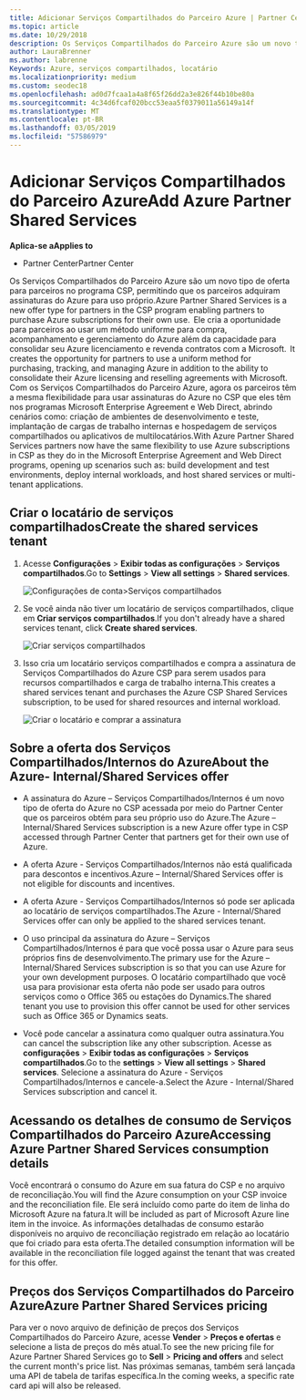 ```yaml
---
title: Adicionar Serviços Compartilhados do Parceiro Azure | Partner Center
ms.topic: article
ms.date: 10/29/2018
description: Os Serviços Compartilhados do Parceiro Azure são um novo tipo de oferta para parceiros no programa CSP, permitindo que os parceiros adquiram assinaturas do Azure para uso próprio.
author: LauraBrenner
ms.author: labrenne
Keywords: Azure, serviços compartilhados, locatário
ms.localizationpriority: medium
ms.custom: seodec18
ms.openlocfilehash: ad0d7fcaa1a4a8f65f26dd2a3e826f44b10be80a
ms.sourcegitcommit: 4c34d6fcaf020bcc53eaa5f0379011a56149a14f
ms.translationtype: MT
ms.contentlocale: pt-BR
ms.lasthandoff: 03/05/2019
ms.locfileid: "57586979"
---
```

# <a name="add-azure-partner-shared-services"></a><span data-ttu-id="421d1-104">Adicionar Serviços Compartilhados do Parceiro Azure</span><span class="sxs-lookup"><span data-stu-id="421d1-104">Add Azure Partner Shared Services</span></span>

<span data-ttu-id="421d1-105">**Aplica-se a**</span><span class="sxs-lookup"><span data-stu-id="421d1-105">**Applies to**</span></span>

-  <span data-ttu-id="421d1-106">Partner Center</span><span class="sxs-lookup"><span data-stu-id="421d1-106">Partner Center</span></span>

<span data-ttu-id="421d1-107">Os Serviços Compartilhados do Parceiro Azure são um novo tipo de oferta para parceiros no programa CSP, permitindo que os parceiros adquiram assinaturas do Azure para uso próprio.</span><span class="sxs-lookup"><span data-stu-id="421d1-107">Azure Partner Shared Services is a new offer type for partners in the CSP program enabling partners to purchase Azure subscriptions for their own use.</span></span><span data-ttu-id="421d1-108">  Ele cria a oportunidade para parceiros ao usar um método uniforme para compra, acompanhamento e gerenciamento do Azure além da capacidade para consolidar seu Azure licenciamento e revenda contratos com a Microsoft.</span><span class="sxs-lookup"><span data-stu-id="421d1-108">  It creates the opportunity for partners to use a uniform method for purchasing, tracking, and managing Azure in addition to the ability to consolidate their Azure licensing and reselling agreements with Microsoft.</span></span> <span data-ttu-id="421d1-109">Com os Serviços Compartilhados do Parceiro Azure, agora os parceiros têm a mesma flexibilidade para usar assinaturas do Azure no CSP que eles têm nos programas Microsoft Enterprise Agreement e Web Direct, abrindo cenários como: criação de ambientes de desenvolvimento e teste, implantação de cargas de trabalho internas e hospedagem de serviços compartilhados ou aplicativos de multilocatários.</span><span class="sxs-lookup"><span data-stu-id="421d1-109">With Azure Partner Shared Services partners now have the same flexibility to use Azure subscriptions in CSP as they do in the Microsoft Enterprise Agreement and Web Direct programs, opening up scenarios such as:  build development and test environments, deploy internal workloads, and host shared services or multi-tenant applications.</span></span>  

## <a name="create-the-shared-services-tenant"></a><span data-ttu-id="421d1-110">Criar o locatário de serviços compartilhados</span><span class="sxs-lookup"><span data-stu-id="421d1-110">Create the shared services tenant</span></span>

1. <span data-ttu-id="421d1-111">Acesse **Configurações** > **Exibir todas as configurações** > **Serviços compartilhados**.</span><span class="sxs-lookup"><span data-stu-id="421d1-111">Go to **Settings** > **View all settings** > **Shared services**.</span></span>

    ![**Configurações de conta**>**Serviços compartilhados**](images/sharedservices2.png)

2. <span data-ttu-id="421d1-113">Se você ainda não tiver um locatário de serviços compartilhados, clique em **Criar serviços compartilhados**.</span><span class="sxs-lookup"><span data-stu-id="421d1-113">If you don't already have a shared services tenant, click **Create shared services**.</span></span>

    ![Criar serviços compartilhados](images/sharedservices3.png)

3. <span data-ttu-id="421d1-115">Isso cria um locatário serviços compartilhados e compra a assinatura de Serviços Compartilhados do Azure CSP para serem usados para recursos compartilhados e carga de trabalho interna.</span><span class="sxs-lookup"><span data-stu-id="421d1-115">This creates a shared services tenant and purchases the Azure CSP Shared Services subscription, to be used for shared resources and internal workload.</span></span>

    ![Criar o locatário e comprar a assinatura](images/sharedservices5.png)

## <a name="about-the-azure--internalshared-services-offer"></a><span data-ttu-id="421d1-117">Sobre a oferta dos Serviços Compartilhados/Internos do Azure</span><span class="sxs-lookup"><span data-stu-id="421d1-117">About the Azure- Internal/Shared Services offer</span></span>

- <span data-ttu-id="421d1-118">A assinatura do Azure – Serviços Compartilhados/Internos é um novo tipo de oferta do Azure no CSP acessada por meio do Partner Center que os parceiros obtém para seu próprio uso do Azure.</span><span class="sxs-lookup"><span data-stu-id="421d1-118">The Azure – Internal/Shared Services subscription is a new Azure offer type in CSP accessed through Partner Center that partners get for their own use of Azure.</span></span> 

- <span data-ttu-id="421d1-119">A oferta Azure - Serviços Compartilhados/Internos não está qualificada para descontos e incentivos.</span><span class="sxs-lookup"><span data-stu-id="421d1-119">Azure – Internal/Shared Services offer is not eligible for discounts and incentives.</span></span>

- <span data-ttu-id="421d1-120">A oferta Azure - Serviços Compartilhados/Internos só pode ser aplicada ao locatário de serviços compartilhados.</span><span class="sxs-lookup"><span data-stu-id="421d1-120">The Azure - Internal/Shared Services offer can only be applied to the shared services tenant.</span></span>

- <span data-ttu-id="421d1-121">O uso principal da assinatura do Azure – Serviços Compartilhados/Internos é para que você possa usar o Azure para seus próprios fins de desenvolvimento.</span><span class="sxs-lookup"><span data-stu-id="421d1-121">The primary use for the Azure – Internal/Shared Services subscription is so that you can use Azure for your own development purposes.</span></span> <span data-ttu-id="421d1-122">O locatário compartilhado que você usa para provisionar esta oferta não pode ser usado para outros serviços como o Office 365 ou estações do Dynamics.</span><span class="sxs-lookup"><span data-stu-id="421d1-122">The shared tenant you use to provision this offer cannot be used for other services such as Office 365 or Dynamics seats.</span></span> 

- <span data-ttu-id="421d1-123">Você pode cancelar a assinatura como qualquer outra assinatura.</span><span class="sxs-lookup"><span data-stu-id="421d1-123">You can cancel the subscription like any other subscription.</span></span> <span data-ttu-id="421d1-124">Acesse as **configurações** > **Exibir todas as configurações** > **Serviços compartilhados**.</span><span class="sxs-lookup"><span data-stu-id="421d1-124">Go to the **settings** > **View all settings** > **Shared services**.</span></span> <span data-ttu-id="421d1-125">Selecione a assinatura do Azure - Serviços Compartilhados/Internos e cancele-a.</span><span class="sxs-lookup"><span data-stu-id="421d1-125">Select the Azure - Internal/Shared Services subscription and cancel it.</span></span>

## <a name="accessing-azure-partner-shared-services-consumption-details"></a><span data-ttu-id="421d1-126">Acessando os detalhes de consumo de Serviços Compartilhados do Parceiro Azure</span><span class="sxs-lookup"><span data-stu-id="421d1-126">Accessing Azure Partner Shared Services consumption details</span></span>

<span data-ttu-id="421d1-127">Você encontrará o consumo do Azure em sua fatura do CSP e no arquivo de reconciliação.</span><span class="sxs-lookup"><span data-stu-id="421d1-127">You will find the Azure consumption on your CSP invoice and the reconciliation file.</span></span> <span data-ttu-id="421d1-128">Ele será incluído como parte do item de linha do Microsoft Azure na fatura.</span><span class="sxs-lookup"><span data-stu-id="421d1-128">It will be included as part of Microsoft Azure line item in the invoice.</span></span> <span data-ttu-id="421d1-129">As informações detalhadas de consumo estarão disponíveis no arquivo de reconciliação registrado em relação ao locatário que foi criado para esta oferta.</span><span class="sxs-lookup"><span data-stu-id="421d1-129">The detailed consumption information will be available in the reconciliation file logged against the tenant that was created for this offer.</span></span> 

## <a name="azure-partner-shared-services-pricing"></a><span data-ttu-id="421d1-130">Preços dos Serviços Compartilhados do Parceiro Azure</span><span class="sxs-lookup"><span data-stu-id="421d1-130">Azure Partner Shared Services pricing</span></span>

<span data-ttu-id="421d1-131">Para ver o novo arquivo de definição de preços dos Serviços Compartilhados do Parceiro Azure, acesse **Vender** > **Preços e ofertas** e selecione a lista de preços do mês atual.</span><span class="sxs-lookup"><span data-stu-id="421d1-131">To see the new pricing file for Azure Partner Shared Services go to **Sell** > **Pricing and offers** and select the current month's price list.</span></span> <span data-ttu-id="421d1-132">Nas próximas semanas, também será lançada uma API de tabela de tarifas específica.</span><span class="sxs-lookup"><span data-stu-id="421d1-132">In the coming weeks, a specific rate card api will also be released.</span></span>


